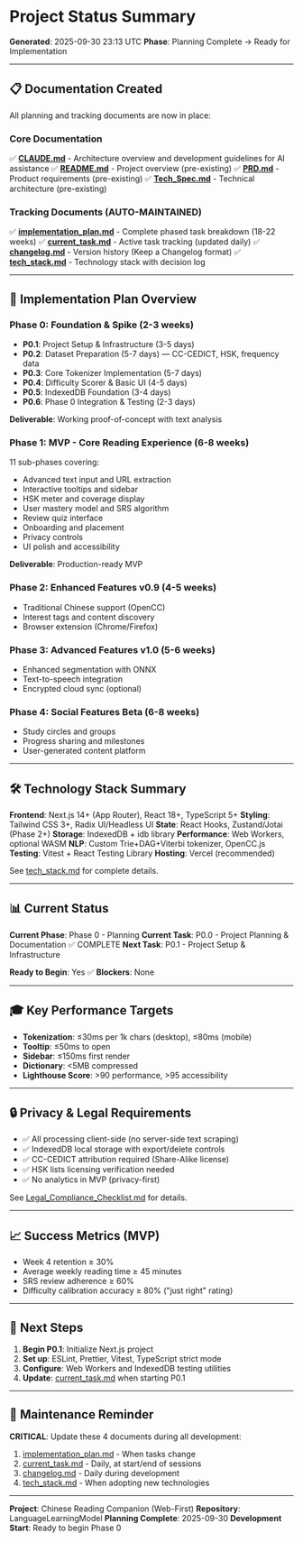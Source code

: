 # Project Status Summary

**Generated**: 2025-09-30 23:13 UTC
**Phase**: Planning Complete → Ready for Implementation

---

## 📋 Documentation Created

All planning and tracking documents are now in place:

### Core Documentation
✅ **[CLAUDE.md](CLAUDE.md)** - Architecture overview and development guidelines for AI assistance
✅ **[README.md](README.md)** - Project overview (pre-existing)
✅ **[PRD.md](PRD.md)** - Product requirements (pre-existing)
✅ **[Tech_Spec.md](Tech_Spec.md)** - Technical architecture (pre-existing)

### Tracking Documents (AUTO-MAINTAINED)
✅ **[implementation_plan.md](implementation_plan.md)** - Complete phased task breakdown (18-22 weeks)
✅ **[current_task.md](current_task.md)** - Active task tracking (updated daily)
✅ **[changelog.md](changelog.md)** - Version history (Keep a Changelog format)
✅ **[tech_stack.md](tech_stack.md)** - Technology stack with decision log

---

## 🎯 Implementation Plan Overview

### Phase 0: Foundation & Spike (2-3 weeks)
- **P0.1**: Project Setup & Infrastructure (3-5 days)
- **P0.2**: Dataset Preparation (5-7 days) — CC-CEDICT, HSK, frequency data
- **P0.3**: Core Tokenizer Implementation (5-7 days)
- **P0.4**: Difficulty Scorer & Basic UI (4-5 days)
- **P0.5**: IndexedDB Foundation (3-4 days)
- **P0.6**: Phase 0 Integration & Testing (2-3 days)

**Deliverable**: Working proof-of-concept with text analysis

### Phase 1: MVP - Core Reading Experience (6-8 weeks)
11 sub-phases covering:
- Advanced text input and URL extraction
- Interactive tooltips and sidebar
- HSK meter and coverage display
- User mastery model and SRS algorithm
- Review quiz interface
- Onboarding and placement
- Privacy controls
- UI polish and accessibility

**Deliverable**: Production-ready MVP

### Phase 2: Enhanced Features v0.9 (4-5 weeks)
- Traditional Chinese support (OpenCC)
- Interest tags and content discovery
- Browser extension (Chrome/Firefox)

### Phase 3: Advanced Features v1.0 (5-6 weeks)
- Enhanced segmentation with ONNX
- Text-to-speech integration
- Encrypted cloud sync (optional)

### Phase 4: Social Features Beta (6-8 weeks)
- Study circles and groups
- Progress sharing and milestones
- User-generated content platform

---

## 🛠️ Technology Stack Summary

**Frontend**: Next.js 14+ (App Router), React 18+, TypeScript 5+
**Styling**: Tailwind CSS 3+, Radix UI/Headless UI
**State**: React Hooks, Zustand/Jotai (Phase 2+)
**Storage**: IndexedDB + idb library
**Performance**: Web Workers, optional WASM
**NLP**: Custom Trie+DAG+Viterbi tokenizer, OpenCC.js
**Testing**: Vitest + React Testing Library
**Hosting**: Vercel (recommended)

See [tech_stack.md](tech_stack.md) for complete details.

---

## 📊 Current Status

**Current Phase**: Phase 0 - Planning
**Current Task**: P0.0 - Project Planning & Documentation ✅ COMPLETE
**Next Task**: P0.1 - Project Setup & Infrastructure

**Ready to Begin**: Yes ✅
**Blockers**: None

---

## 🎓 Key Performance Targets

- **Tokenization**: ≤30ms per 1k chars (desktop), ≤80ms (mobile)
- **Tooltip**: ≤50ms to open
- **Sidebar**: ≤150ms first render
- **Dictionary**: <5MB compressed
- **Lighthouse Score**: >90 performance, >95 accessibility

---

## 🔒 Privacy & Legal Requirements

- ✅ All processing client-side (no server-side text scraping)
- ✅ IndexedDB local storage with export/delete controls
- ✅ CC-CEDICT attribution required (Share-Alike license)
- ✅ HSK lists licensing verification needed
- ✅ No analytics in MVP (privacy-first)

See [Legal_Compliance_Checklist.md](Legal_Compliance_Checklist.md) for details.

---

## 📈 Success Metrics (MVP)

- Week 4 retention ≥ 30%
- Average weekly reading time ≥ 45 minutes
- SRS review adherence ≥ 60%
- Difficulty calibration accuracy ≥ 80% ("just right" rating)

---

## 🚀 Next Steps

1. **Begin P0.1**: Initialize Next.js project
2. **Set up**: ESLint, Prettier, Vitest, TypeScript strict mode
3. **Configure**: Web Workers and IndexedDB testing utilities
4. **Update**: [current_task.md](current_task.md) when starting P0.1

---

## 📝 Maintenance Reminder

**CRITICAL**: Update these 4 documents during all development:
1. [implementation_plan.md](implementation_plan.md) - When tasks change
2. [current_task.md](current_task.md) - Daily, at start/end of sessions
3. [changelog.md](changelog.md) - Daily during development
4. [tech_stack.md](tech_stack.md) - When adopting new technologies

---

**Project**: Chinese Reading Companion (Web-First)
**Repository**: LanguageLearningModel
**Planning Complete**: 2025-09-30
**Development Start**: Ready to begin Phase 0
